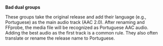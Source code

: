 <!-- markdownlint-disable MD041-->
**Bad dual groups**<br>

These groups take the original release and add their language (e.g., Portuguese) as the main audio track (AAC 2.0). After renaming and FFprobe, the media file will be recognized as Portuguese AAC audio. Adding the best audio as the first track is a common rule. They also often translate or rename the release name to Portuguese.
<!-- markdownlint-enable MD041-->
